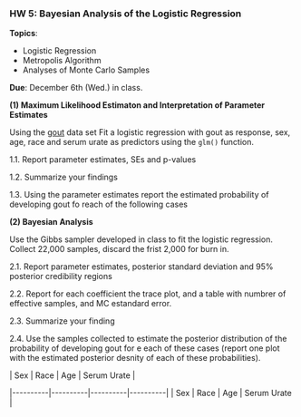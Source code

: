 ### HW 5: Bayesian Analysis of the Logistic Regression

**Topics**:
  - Logistic Regression
  - Metropolis Algorithm
  - Analyses of Monte Carlo Samples
  
 **Due**: December 6th (Wed.) in class.
  
 **(1) Maximum Likelihood Estimaton and Interpretation of Parameter Estimates**
 
Using the [gout]() data set Fit a logistic regression with gout as response, sex, age, race and serum urate as predictors using the `glm()` function.


1.1. Report parameter estimates, SEs and p-values


1.2. Summarize your findings


1.3. Using the parameter estimates report the estimated probability of developing gout fo reach of the following cases



**(2) Bayesian Analysis**

Use the Gibbs sampler developed in class to fit the logistic regression. Collect 22,000 samples, discard the frist 2,000 for burn in.


2.1. Report parameter estimates, posterior standard deviation and 95% posterior credibility regions



2.2. Report for each coefficient the trace plot, and a table with numbrer of effective samples, and MC estandard error.


2.3. Summarize your finding


2.4. Use the samples collected to estimate the posterior distribution of the probability of developing gout for e each of these cases
(report one plot with the estimated posterior desnity of each of these probabilities).


| Sex    |  Race | Age |  Serum Urate |

|----------|----------|----------|----------|
| Sex    |  Race | Age |  Serum Urate |





